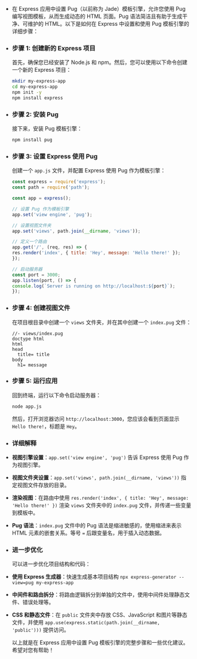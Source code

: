 - 在 Express 应用中设置 Pug（以前称为 Jade）模板引擎，允许您使用 Pug 编写视图模板，从而生成动态的 HTML 页面。Pug 语法简洁且有助于生成干净、可维护的 HTML。以下是如何在 Express 中设置和使用 Pug 模板引擎的详细步骤：
- ### 步骤 1: 创建新的 Express 项目
  
  首先，确保您已经安装了 Node.js 和 npm。然后，您可以使用以下命令创建一个新的 Express 项目：
  
  ```bash
  mkdir my-express-app
  cd my-express-app
  npm init -y
  npm install express
  ```
- ### 步骤 2: 安装 Pug
  
  接下来，安装 Pug 模板引擎：
  
  ```bash
  npm install pug
  ```
- ### 步骤 3: 设置 Express 使用 Pug
  
  创建一个 `app.js` 文件，并配置 Express 使用 Pug 作为模板引擎：
  
  ```javascript
  const express = require('express');
  const path = require('path');
  
  const app = express();
  
  // 设置 Pug 作为模板引擎
  app.set('view engine', 'pug');
  
  // 设置视图文件夹
  app.set('views', path.join(__dirname, 'views'));
  
  // 定义一个路由
  app.get('/', (req, res) => {
  res.render('index', { title: 'Hey', message: 'Hello there!' });
  });
  
  // 启动服务器
  const port = 3000;
  app.listen(port, () => {
  console.log(`Server is running on http://localhost:${port}`);
  });
  ```
- ### 步骤 4: 创建视图文件
  
  在项目根目录中创建一个 `views` 文件夹，并在其中创建一个 `index.pug` 文件：
  
  ```pug
  //- views/index.pug
  doctype html
  html
  head
    title= title
  body
    h1= message
  ```
- ### 步骤 5: 运行应用
  
  回到终端，运行以下命令启动服务器：
  
  ```bash
  node app.js
  ```
  
  然后，打开浏览器访问 `http://localhost:3000`，您应该会看到页面显示 `Hello there!`，标题是 `Hey`。
- ### 详细解释
- **视图引擎设置**：`app.set('view engine', 'pug')` 告诉 Express 使用 Pug 作为视图引擎。
- **视图文件夹设置**：`app.set('views', path.join(__dirname, 'views'))` 指定视图文件存放的目录。
- **渲染视图**：在路由中使用 `res.render('index', { title: 'Hey', message: 'Hello there!' })` 渲染 `views` 文件夹中的 `index.pug` 文件，并传递一些变量到模板中。
- **Pug 语法**：`index.pug` 文件中的 Pug 语法是缩进敏感的，使用缩进来表示 HTML 元素的嵌套关系。等号 `=` 后跟变量名，用于插入动态数据。
- ### 进一步优化
  
  可以进一步优化项目结构和代码：
- **使用 Express 生成器**：快速生成基本项目结构 `npx express-generator --view=pug my-express-app`
- **中间件和路由拆分**：将路由逻辑拆分到单独的文件中，使用中间件处理静态文件、错误处理等。
- **CSS 和静态文件**：在 `public` 文件夹中存放 CSS、JavaScript 和图片等静态文件，并使用 `app.use(express.static(path.join(__dirname, 'public')))` 提供访问。
  
  以上就是在 Express 应用中设置 Pug 模板引擎的完整步骤和一些优化建议。希望对您有帮助！
